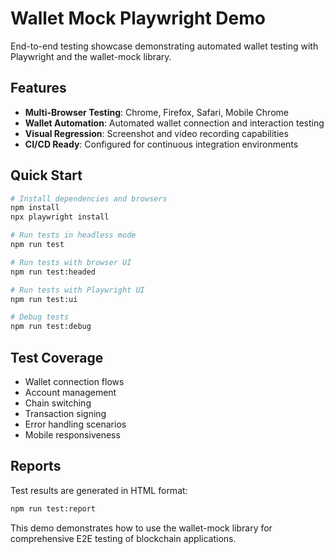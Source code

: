 # Wallet Mock Playwright Demo

End-to-end testing showcase demonstrating automated wallet testing with Playwright and the wallet-mock library.

## Features

- **Multi-Browser Testing**: Chrome, Firefox, Safari, Mobile Chrome
- **Wallet Automation**: Automated wallet connection and interaction testing
- **Visual Regression**: Screenshot and video recording capabilities
- **CI/CD Ready**: Configured for continuous integration environments

## Quick Start

```bash
# Install dependencies and browsers
npm install
npx playwright install

# Run tests in headless mode
npm run test

# Run tests with browser UI
npm run test:headed

# Run tests with Playwright UI
npm run test:ui

# Debug tests
npm run test:debug
```

## Test Coverage

- Wallet connection flows
- Account management
- Chain switching
- Transaction signing
- Error handling scenarios
- Mobile responsiveness

## Reports

Test results are generated in HTML format:
```bash
npm run test:report
```

This demo demonstrates how to use the wallet-mock library for comprehensive E2E testing of blockchain applications.